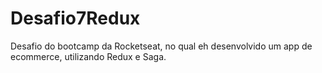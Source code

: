 # Desafio7Redux
Desafio do bootcamp da Rocketseat, no qual eh desenvolvido um app de ecommerce, utilizando Redux e Saga.
